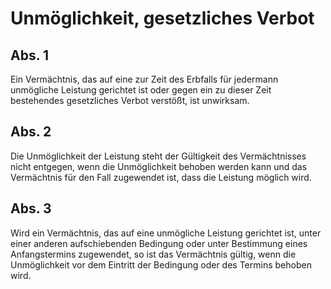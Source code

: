 # Unmöglichkeit, gesetzliches Verbot



## Abs. 1

 Ein Vermächtnis, das auf eine zur Zeit des Erbfalls für jedermann unmögliche Leistung gerichtet ist oder gegen ein zu dieser Zeit bestehendes gesetzliches Verbot verstößt, ist unwirksam.

## Abs. 2

 Die Unmöglichkeit der Leistung steht der Gültigkeit des Vermächtnisses nicht entgegen, wenn die Unmöglichkeit behoben werden kann und das Vermächtnis für den Fall zugewendet ist, dass die Leistung möglich wird.

## Abs. 3

 Wird ein Vermächtnis, das auf eine unmögliche Leistung gerichtet ist, unter einer anderen aufschiebenden Bedingung oder unter Bestimmung eines Anfangstermins zugewendet, so ist das Vermächtnis gültig, wenn die Unmöglichkeit vor dem Eintritt der Bedingung oder des Termins behoben wird. 

